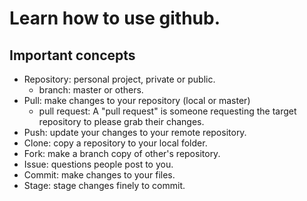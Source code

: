 # Learn how to use github.

## Important concepts

- Repository: personal project, private or public.
  - branch: master or others.
- Pull: make changes to your repository (local or master)
  - pull request: A "pull request" is someone requesting the target repository to please grab their changes. 
- Push: update your changes to your remote repository.
- Clone: copy a repository to your local folder.
- Fork: make a branch copy of other's repository. 
- Issue: questions people post to you.
- Commit: make changes to your files.
- Stage: stage changes finely to commit.
